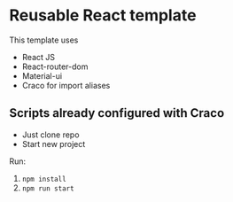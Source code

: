# Reusable React template

This template uses 
- React JS
- React-router-dom
- Material-ui
- Craco for import aliases

## Scripts already configured with Craco

- Just clone repo
- Start new project

Run:
1. `npm install`
2. `npm run start`

